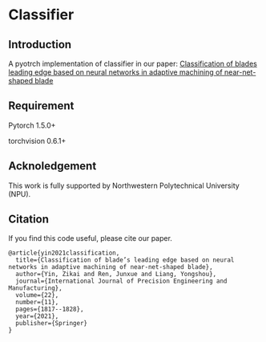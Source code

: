 # Classifier

## Introduction 

A pyotrch implementation of classifier in our paper: [Classification of blades leading edge based on neural networks in adaptive machining of near-net-shaped blade](https://link.springer.com/article/10.1007/s12541-021-00586-y)

## Requirement

Pytorch 1.5.0+

torchvision 0.6.1+

## Acknoledgement

This work is fully supported by Northwestern Polytechnical University (NPU).

## Citation 

If you find this code useful, please cite our paper.

```
@article{yin2021classification,
  title={Classification of blade’s leading edge based on neural networks in adaptive machining of near-net-shaped blade},
  author={Yin, Zikai and Ren, Junxue and Liang, Yongshou},
  journal={International Journal of Precision Engineering and Manufacturing},
  volume={22},
  number={11},
  pages={1817--1828},
  year={2021},
  publisher={Springer}
}
```
